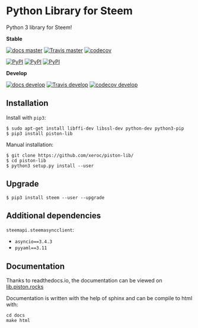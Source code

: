 Python Library for Steem
========================

Python 3 library for Steem!

**Stable**

[![docs master](https://readthedocs.org/projects/piston-lib/badge/?version=latest)](http://piston-lib.readthedocs.io/en/latest/)
[![Travis master](https://travis-ci.org/xeroc/piston-lib.png?branch=master)](https://travis-ci.org/xeroc/piston-lib)
[![codecov](https://codecov.io/gh/xeroc/piston-lib/branch/master/graph/badge.svg)](https://codecov.io/gh/xeroc/piston-lib)


[![PyPI](https://img.shields.io/pypi/dm/steem.svg?maxAge=2592000)]()
[![PyPI](https://img.shields.io/pypi/dw/steem.svg?maxAge=2592000)]()
[![PyPI](https://img.shields.io/pypi/dd/steem.svg?maxAge=2592000)]()

**Develop**

[![docs develop](https://readthedocs.org/projects/piston-lib/badge/?version=develop)](http://piston-lib.readthedocs.io/en/develop/)
[![Travis develop](https://travis-ci.org/xeroc/piston-lib.png?branch=develop)](https://travis-ci.org/xeroc/piston-lib)
[![codecov develop](https://codecov.io/gh/xeroc/piston-lib/branch/develop/graph/badge.svg)](https://codecov.io/gh/xeroc/piston-lib)

Installation
------------

Install with `pip3`:

    $ sudo apt-get install libffi-dev libssl-dev python-dev python3-pip
    $ pip3 install piston-lib

Manual installation:

    $ git clone https://github.com/xeroc/piston-lib/
    $ cd piston-lib
    $ python3 setup.py install --user

Upgrade
-------

    $ pip3 install steem --user --upgrade

Additional dependencies
-----------------------

`steemapi.steemasyncclient`:
 * `asyncio==3.4.3`
 * `pyyaml==3.11`

Documentation
-------------

Thanks to readthedocs.io, the documentation can be viewed on
[lib.piston.rocks](http://lib.piston.rocks)

Documentation is written with the help of sphinx and can be compile to
html with:

    cd docs
    make html
